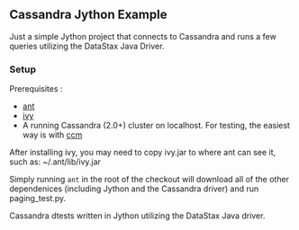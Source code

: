 ## Cassandra Jython Example

Just a simple Jython project that connects to Cassandra and runs a few queries utilizing the DataStax Java Driver.

### Setup

Prerequisites :

 * [ant](https://ant.apache.org)
 * [ivy](https://ant.apache.org/ivy/)
 * A running Cassandra (2.0+) cluster on localhost. For testing, the easiest way is with [ccm](https://github.com/pcmanus/ccm)

After installing ivy, you may need to copy ivy.jar to where ant can see it, such as: ~/.ant/lib/ivy.jar

Simply running `ant` in the root of the checkout will download all of the other dependenices (including Jython and the Cassandra driver) and run paging_test.py. 

Cassandra dtests written in Jython utilizing the DataStax Java driver.
